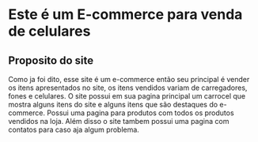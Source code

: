 # Este é um E-commerce para venda de celulares

## Proposito do site

Como ja foi dito, esse site é um e-commerce então seu principal é vender os itens apresentados no site, os itens vendidos variam de carregadores, fones e celulares.
O site possui em sua pagina principal um carrocel que mostra alguns itens do site e alguns itens que são destaques do e-commerce.
Possui uma pagina para produtos com todos os produtos vendidos na loja.
Além disso o site tambem possui uma pagina com contatos para caso aja algum problema.
